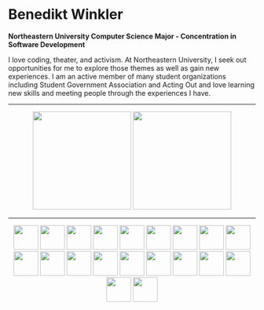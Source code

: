 <h1>Benedikt Winkler</h1>

**Northeastern University
Computer Science Major - Concentration in Software Development**

I love coding, theater, and activism. At Northeastern University, I seek out opportunities for me to explore those themes as well as gain new experiences. I am an active member of many student organizations including Student Government Association and Acting Out and love learning new skills and meeting people through the experiences I have.

<hr/>

<p align="center">
<a>
  <img height=200 src="https://github-readme-stats-chi-five-96.vercel.app/api?username=b-at-neu&show_icons=true&theme=radical&show=prs_merged,prs_merged_percentage&rank_icon=percentile"/>
</a>
<a>
  <img height=200 src="https://github-readme-stats-chi-five-96.vercel.app/api/top-langs/?username=b-at-neu&theme=radical&layout=donut"/>
</a>
</p>

<hr/>

<p align="center">
  <img height=50 src="https://cdn.jsdelivr.net/gh/devicons/devicon@latest/icons/vscode/vscode-original.svg" />
  <img height=50 src="https://cdn.jsdelivr.net/gh/devicons/devicon@latest/icons/intellij/intellij-original.svg" />
  <img height=50 src="https://cdn.jsdelivr.net/gh/devicons/devicon@latest/icons/visualstudio/visualstudio-original.svg" />
  
  <img height=50 src="https://cdn.jsdelivr.net/gh/devicons/devicon@latest/icons/react/react-original.svg" />
  <img height=50 src="https://cdn.jsdelivr.net/gh/devicons/devicon@latest/icons/nextjs/nextjs-original.svg" />
  <img height=50 src="https://cdn.jsdelivr.net/gh/devicons/devicon@latest/icons/python/python-original.svg" />
  <img height=50 src="https://cdn.jsdelivr.net/gh/devicons/devicon@latest/icons/vercel/vercel-original-wordmark.svg" />
  <img height=50 src="https://cdn.jsdelivr.net/gh/devicons/devicon@latest/icons/c/c-original.svg" />
  <img height=50 src="https://cdn.jsdelivr.net/gh/devicons/devicon@latest/icons/cplusplus/cplusplus-original.svg" />
  <img height=50 src="https://cdn.jsdelivr.net/gh/devicons/devicon@latest/icons/django/django-plain.svg" />
  <img height=50 src="https://cdn.jsdelivr.net/gh/devicons/devicon@latest/icons/eslint/eslint-original.svg" />
  <img height=50 src="https://cdn.jsdelivr.net/gh/devicons/devicon@latest/icons/github/github-original.svg" />
  <img height=50 src="https://cdn.jsdelivr.net/gh/devicons/devicon@latest/icons/html5/html5-original-wordmark.svg" />
  
  <img height=50 src="https://cdn.jsdelivr.net/gh/devicons/devicon@latest/icons/java/java-original.svg" />
  <img height=50 src="https://cdn.jsdelivr.net/gh/devicons/devicon@latest/icons/javascript/javascript-original.svg" />
  <img height=50 src="https://cdn.jsdelivr.net/gh/devicons/devicon@latest/icons/kotlin/kotlin-original.svg" />
  <img height=50 src="https://cdn.jsdelivr.net/gh/devicons/devicon@latest/icons/nodejs/nodejs-original.svg" />
  <img height=50 src="https://cdn.jsdelivr.net/gh/devicons/devicon@latest/icons/npm/npm-original-wordmark.svg" />
  <img height=50 src="https://cdn.jsdelivr.net/gh/devicons/devicon@latest/icons/prisma/prisma-original.svg" />
  <img height=50 src="https://cdn.jsdelivr.net/gh/devicons/devicon@latest/icons/tailwindcss/tailwindcss-original-wordmark.svg" />
</p>

